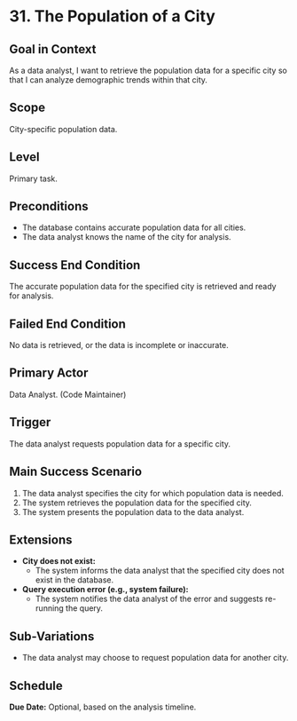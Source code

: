 # 31. The Population of a City

## Goal in Context
As a data analyst, I want to retrieve the population data for a specific city so that I can analyze demographic trends within that city.

## Scope
City-specific population data.

## Level
Primary task.

## Preconditions
- The database contains accurate population data for all cities.
- The data analyst knows the name of the city for analysis.

## Success End Condition
The accurate population data for the specified city is retrieved and ready for analysis.

## Failed End Condition
No data is retrieved, or the data is incomplete or inaccurate.

## Primary Actor
Data Analyst. (Code Maintainer)

## Trigger
The data analyst requests population data for a specific city.

## Main Success Scenario
1. The data analyst specifies the city for which population data is needed.
2. The system retrieves the population data for the specified city.
3. The system presents the population data to the data analyst.

## Extensions
- **City does not exist:**
    - The system informs the data analyst that the specified city does not exist in the database.
- **Query execution error (e.g., system failure):**
    - The system notifies the data analyst of the error and suggests re-running the query.

## Sub-Variations
- The data analyst may choose to request population data for another city.

## Schedule
**Due Date:** Optional, based on the analysis timeline.
